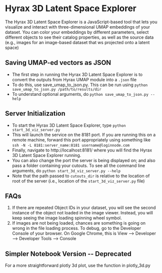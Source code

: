 # Hyrax 3D Latent Space Explorer
The Hyrax 3D Latent Space Explorer is a JavaScript-based tool that lets you visualize and interact with three-dimensional UMAP embeddings of your dataset. You can color your embeddings by different parameters, select different objects to see their catalog properties, as well as the source data (e.g., images for an image-based dataset that ws projected onto a latent space) 

## Saving UMAP-ed vectors as JSON
* The first step in running the Hyrax 3D Latent Space Explorer is to convert the outputs from Hyrax UMAP module into a `.json` file
* To do this, use save_umap_to_json.py. This can be run using `python save_umap_to_json.py /path/to/results/dir`
* To understand optional arguments, do `python save_umap_to_json.py --help`


## Server Initialization
* To start the Hyrax 3D Latent Space Explorer, type `python start_3d_viz_server.py`
* This will launch the service on the 8181 port. If you are running this on a remote machine, forward this port appropriately using something like `ssh -N -L 8181:server_name:8181 username@loginnode.com`
* Finally, navigate to http://localhost:8181/ where you will find the Hyrax 3D Latent Space Explorer running.
* You can also change the port the server is being displayed on; and also pass a folder containing your cutouts. To see all the command line arguments, do `python start_3d_viz_server.py --help`
* Note that the path passed to `cutouts_dir` is relative to the location of root of the server (i.e., location of the `start_3d_viz_server.py` file)

## FAQs
1. If there are repeated Object IDs in your dataset, you will see the second instance of the object not loaded in the image viewer. Instead, you will keep seeing the image loading spinning wheel symbol.
2. If images are not being loaded, chances are something is going on wrong in the file loading process. To debug, go to the Developer Console of your browser. On Google Chrome, this is View --> Developer --> Developer Tools --> Console 


## Simpler Notebook Version -- Deprecated
For a more straightforward plotly 3d plot, use the function in plotly_3d.py
